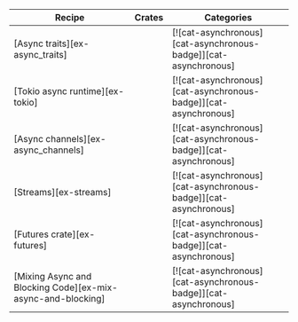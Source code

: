 | Recipe | Crates | Categories |
|--------|--------|------------|
| [Async traits][ex-async_traits] |  | [![cat-asynchronous][cat-asynchronous-badge]][cat-asynchronous] |
| [Tokio async runtime][ex-tokio] |  | [![cat-asynchronous][cat-asynchronous-badge]][cat-asynchronous] |
| [Async channels][ex-async_channels] |  | [![cat-asynchronous][cat-asynchronous-badge]][cat-asynchronous] |
| [Streams][ex-streams] |  | [![cat-asynchronous][cat-asynchronous-badge]][cat-asynchronous] |
| [Futures crate][ex-futures] |  | [![cat-asynchronous][cat-asynchronous-badge]][cat-asynchronous] |
| [Mixing Async and Blocking Code][ex-mix-async-and-blocking] |  | [![cat-asynchronous][cat-asynchronous-badge]][cat-asynchronous] |
